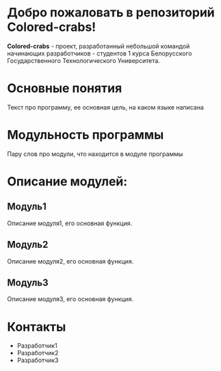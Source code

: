# Добро пожаловать в репозиторий Colored-crabs!
**Colored-crabs** - проект, разработанный небольшой командой начинающих разработчиков - студентов 1 курса Белорусского Государственного Технологического Университета.

# Основные понятия
Текст про программу, ее основная цель, на каком языке написана

# Модульность программы
Пару слов про модули, что находится в модуле программы

# Описание модулей:
## Модуль1
Описание модуля1, его основная функция.

## Модуль2
Описание модуля2, его основная функция.

## Модуль3
Описание модуля3, его основная функция.

# Контакты
* Разработчик1
* Разработчик2
* Разработчик3
